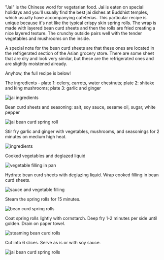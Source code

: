 "Jai" is the Chinese word for vegetarian food.  Jai is eaten on special holidays and you'll usually find the best jai dishes at Buddhist temples, which usually have accompanying cafeterias. This particular recipe is unique because it's not like the typical crispy skin spring rolls. The wrap is made with layered bean curd sheets and then the rolls are fried creating a nice layered texture.  The crunchy outside pairs well with the tender vegetables and mushrooms on the inside.

A special note for the bean curd sheets are that these ones are located in the refrigerated section of the Asian grocery store.  There are some sheet that are dry and look very similar, but these are the refrigerated ones and are slightly moistened already.

Anyhow, the full recipe is below!

The ingredients - plate 1: celery, carrots, water chestnuts; plate 2: shitake and king mushrooms; plate 3:  garlic and ginger

![jai ingredients](../img/50-2.jpg "")

Bean curd sheets and seasoning: salt, soy sauce, sesame oil, sugar, white pepper

![jai bean curd spring roll](../img/50-3.jpg "")

Stir fry garlic and ginger with vegetables, mushrooms, and seasonings for 2 minutes on medium high heat.

![ingredients](../img/50-4.jpg "")

Cooked vegetables and deglazed liquid

![vegetable filling in pan](../img/50-5.jpg "")

Hydrate bean curd sheets with deglazing liquid.  Wrap cooked filling in bean curd sheets.

![sauce and vegetable filling](../img/50-6.jpg "")

Steam the spring rolls for 15 minutes.

![bean curd spring rolls](../img/50-7.jpg "")

Coat spring rolls lightly with cornstarch. Deep fry 1-2 minutes per side until golden.  Drain on paper towel.

![steaming bean curd rolls](../img/50-8.jpg "")

Cut into 6 slices.  Serve as is or with soy sauce.

![jai bean curd spring rolls](../img/50-9.jpg "")